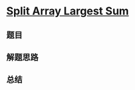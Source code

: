 # [Split Array Largest Sum](https://leetcode.com/problems/split-array-largest-sum/)

## 题目


## 解题思路


## 总结


